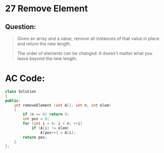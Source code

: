 # 27 Remove Element

## Question:

> Given an array and a value, remove all instances of that value in place and return the new length.
> 
> The order of elements can be changed. It doesn't matter what you leave beyond the new length.

# AC Code:

``` c++
class Solution
{
public:
    int removeElement (int A[], int n, int elem)
    {
        if (n == 0) return 0;
        int pos = 0;
        for (int i = 0; i < n; ++i)
            if (A[i] != elem)
                A[pos++] = A[i];
        return pos;
    }
};

```
